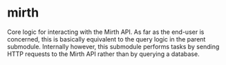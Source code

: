 # mirth

Core logic for interacting with the Mirth API. As far as the end-user is concerned, this is basically equivalent to the query logic in the parent submodule. Internally however, this submodule performs tasks by sending HTTP requests to the Mirth API rather than by querying a database.
